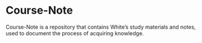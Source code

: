 # Course-Note
Course-Note is a repository that contains White’s study materials and notes, used to document the process of acquiring knowledge.
